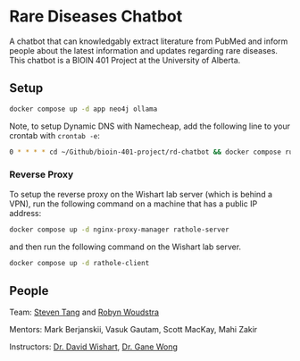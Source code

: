 # Rare Diseases Chatbot

A chatbot that can knowledgably extract literature from PubMed and inform people
about the latest information and updates regarding rare diseases.
This chatbot is a BIOIN 401 Project at the University of Alberta.

## Setup
```bash
docker compose up -d app neo4j ollama
```

Note, to setup Dynamic DNS with Namecheap, add the following line to your crontab with `crontab -e`:
```bash
0 * * * * cd ~/Github/bioin-401-project/rd-chatbot && docker compose run namecheap-ddns
```

### Reverse Proxy
To setup the reverse proxy on the Wishart lab server (which is behind a VPN),
run the following command on a machine that has a public IP address:
```bash
docker compose up -d nginx-proxy-manager rathole-server
```
and then run the following command on the Wishart lab server.
```bash
docker compose up -d rathole-client
```


## People
Team: [Steven Tang](https://github.com/steventango) and [Robyn Woudstra](https://github.com/rwoudstr)

Mentors: Mark Berjanskii, Vasuk Gautam, Scott MacKay, Mahi Zakir

Instructors: [Dr. David Wishart](https://www.wishartlab.com/members/david-wishart), [Dr. Gane Wong](https://sites.google.com/a/ualberta.ca/professor-gane-ka-shu-wong/)
